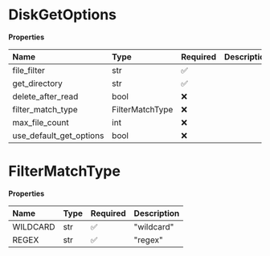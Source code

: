 # DiskGetOptions

**Properties**

| Name                    | Type            | Required | Description |
| :---------------------- | :-------------- | :------- | :---------- |
| file_filter             | str             | ✅       |             |
| get_directory           | str             | ✅       |             |
| delete_after_read       | bool            | ❌       |             |
| filter_match_type       | FilterMatchType | ❌       |             |
| max_file_count          | int             | ❌       |             |
| use_default_get_options | bool            | ❌       |             |

# FilterMatchType

**Properties**

| Name     | Type | Required | Description |
| :------- | :--- | :------- | :---------- |
| WILDCARD | str  | ✅       | "wildcard"  |
| REGEX    | str  | ✅       | "regex"     |

